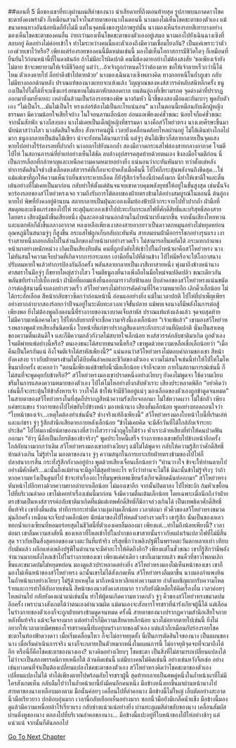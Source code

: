 ##ตอนที่ 5 มือของเขาที่ทะลุผ่านผมสีดำของนาง
น่าเสียดายที่ถึงตอนท้ายสุด รูปภาพบนถาดดาวโชคชะตายังคงพร่ามัว ก็เหมือนสวนโจวในสายตาของนางในตอนนี้
นางมองไม่เห็นโชคชะตาของตัวเอง แม้ขนาดหนทางอันน้อยนิดก็ยังไม่มี แต่ในจุดหนึ่งของรูปภาพรูปนั้น นางมองเห็นร่องรอยสีเทาบางอย่าง
มองเห็นโชคชะตาของคนอื่น ง่ายกว่ามองเห็นโชคชะตาของตัวเองอยู่เสมอ
นางมองไปยังเฉินฉางเซิงที่สลบอยู่ คิดอย่างไม่ค่อยเข้าใจ ทำไมระหว่างคนนี้และตัวเองถึงมีความเชื่อมโยงกัน? เป็นแค่เพราะว่าตัวเองช่วยเขาไว้หรือ? เพียงแต่ร่องรอยของคนนี้มืดหม่นเช่นนี้ มองไม่เห็นโอกาสการมีชีวิตใดๆ ก็เหมือนที่ยืนยันไว้ก่อนหน้านี้ที่ในดงต้นอ้อ ถ้าไม่มีอะไรผิดปกติ คนนี้ต้องตายอย่างไม่ต้องสงสัย
‘ขอเพียงเจ้ายังไม่ตาย ข้าจะพยายามให้เจ้ามีชีวิตอยู่ แต่ว่า...ถ้าเจ้าถูกกำหนดไว้ว่าต้องตาย ขอให้เจ้าตายเร็วกว่านี้ได้ไหม ตัวเองตายไป ก็อย่าดึงข้าไปตายด้วย’
นางมองเฉินฉางเซิงพลางคิด
ทางถอยหนีในถ้ำภูเขา กลับไม่มีทางออกด้านหลัง ปราณแท้ของนางแทบจะแห้งแล้ง วิญญาณของหงส์สวรรค์หลับสนิทอีกครั้ง ธนูถงเป็นไปไม่ได้ที่จะแข็งแกร่งทนทานไม่แตกหักตลอดกาล
บนต้นอู๋ถงที่เขียวมรกต จุดด่างดำที่ปรากฏออกมายิ่งมายิ่งเยอะ เหล่านั้นล้วนเป็นร่องรอยของพิษ
นางก้มหัว นิ้วชี้ของสองมือแตะกันเบาๆ พูดกับตัวเอง “ไม่เป็นไร...มันไม่เป็นไร หรงเอ๋อร์ต้องไม่เป็นอะไรแน่นอน”
นางในตอนนี้เหมือนกับเด็กผู้หญิงธรรมดา มีความน้อยใจเสียใจบ้าง ในใจลนลานเล็กน้อย
อ่อนแอเพียงแค่ชั่วขณะ น้อยใจก็แค่ชั่วขณะ
จากนั้นสักพัก นางก็สงบลง
นางไม่เคยเป็นเด็กผู้หญิงที่ธรรมดา
นางคือสวีโหย่วหรง
นางเงยศีรษะขึ้นมา นัยน์ตาสว่างไสว
นางตัดสินใจเสี่ยง สังหารคนผู้นี้
เวลายังเคลื่อนคล้อยไหลผ่านอยู่ ไม่ได้เดินห่างไกลไปมาก ธนูถงกลายเป็นต้นไม้เขียว น่าจะยังทนได้นานกว่านี้ แต่จู่ๆ ต้นไม้เขียวก็สลายกลายเป็นจุดแสง หายไปอย่างไร้ร่องรอยที่ปากถ้ำ
นางออกไปยังนอกถ้ำ สองมือวาดกระแสไฟสองสายกลางอากาศ โจมตีไป๋ไห่
ในสถานการณ์ที่ย่ำแย่อย่างเห็นได้ชัด ลบล้างอุปสรรคสุดท้ายด้วยตนเอง ชิงลงมือโจมตีก่อน นี่เป็นการเลือกที่กล้าหาญและเหนือความคาดหมายอย่างยิ่ง แน่นอนว่ากะทันหันมาก ทว่าตั้งแต่หลังทำการตัดสินใจช่วงชิงเลือดหงส์สวรรค์ที่เกือบจะบ้าคลั่งเมื่อคืนนี้ ไป๋ไห่ก็กระตุ้นพลังจนถึงขีดสุด...ใช่ แม้แต่เขาที่ถูกให้ความเห็นว่าเย็นชากระหายเลือด ก็ยังรู้สึกว่าเรื่องนี้บ้าคลั่งมาก นี่ทำให้เขาดีใจและตื่นเต้นอย่างที่ไม่เคยเป็นมาก่อน กลับทำให้ตั้งแต่ต้นจนจบเขาควบคุมพลังยุทธ์ให้อยู่ในขั้นสูงสุด เช่นนั้นจึงหาร่องรอยของสวีโหย่วหรงเจอ รวมถึงรับการโต้ตอบของฝ่ายตรงข้ามได้อย่างสมบูรณ์ในตอนนี้
ต้นอู๋ถงหายไป พิษที่ยังคงอยู่ด้านบน สลายกลายเป็นฝุ่นละอองเต็มท้องฟ้าปลิวกระจายไปทั่วปากถ้ำ
ฝ่ามือที่สมดุลและแข็งแกร่งของไป๋ไห่ ทะลุฝุ่นละอองเข้าไปปะทะกับกระแสไฟที่ศักดิ์สิทธิ์และบริสุทธิ์สองสายโดยตรง
เสียงตู้มดังขึ้นเสียงหนึ่ง ฝุ่นละอองด้านนอกด้านในถ้ำหน้าผายิ่งมากขึ้น จากนั้นเสียงโหยหวนและแตกหักก็ดังขึ้นกลางอากาศ หลงเหลือเพียงเงาสองสายลากยาวเป็นดาวตกหมุนอย่างไม่หยุดหย่อน อุณหภูมิในสนามจู่ๆ ก็สูงขึ้น
กระแสไฟถูกเก็บกลับกะทันหัน สายลมบนฝ่ามือกรรโชกอย่างรุนแรง เงาร่างสายหนึ่งถอยกลับไปในส่วนลึกของถ้ำหน้าผาอย่างรวดเร็ว ไม่สามารถยืนหยัดได้ กระแทกกำแพงหน้าผาอย่างหนักหน่วง เกิดเป็นเสียงทึบตัน
คนที่ถูกบังคับให้เข้าไปในถ้ำหน้าผาคือสวีโหย่วหรง นางไม่ทันสนใจความเจ็บปวดที่เกิดจากการกระแทก เอามือยื่นไปที่ด้านข้าง
ไป๋ไห่มีหรือจะให้โอกาสนางปรับลมหายใจแล้วทำการป้องกันอีกครั้ง พลันสลายกลายเป็นเงาสีเทาสายหนึ่ง พุ่งมาถึงข้างหน้านาง ศาสตราในมือจู่ๆ ก็ขยายใหญ่สว่างไสว โจมตีธนูถงที่นางเพิ่งถือในมือใหม่จนปลิดปลิว ขณะเดียวกันพลันขยับร่างไปเบื้องหน้า ฝ่ามือที่ผอมแห้งยื่นออกมาราวกับฟ้าแลบ บีบลำคอของสวีโหย่วหรงแน่นขนัด
การต่อสู้สนามนี้จบลงอย่างรวดเร็ว
สวีโหย่วหรงไม่ทำการคัดค้านที่ไร้ความหมายอีก เลิกคิ้วเล็กน้อย ไม่ได้กระอักเลือด สีหน้ากลับขาวซีดกว่าก่อนหน้านี้ อ่อนแออย่างยิ่ง
แม้ในเวลาปกติ ไป๋ไห่ที่บำเพ็ญเพียรอย่างยากลำบากสองร้อยกว่าปีจนอยู่ในระดับทะลวงอเวจีขั้นปลาย แม้พบเจอนางก็มีพลังในการต่อสู้เพียงพอ ยิ่งไม่ต้องพูดถึงตอนนี้ที่ร่างกายของนางบาดเจ็บสาหัส ปราณแท้แห้งแล้งแล้ว
จุดจบสุดท้าย ไม่มีความเหนือคาดใดๆ
ไป๋ไห่กลับยากที่จะเชื่อความจริงนี้เองเล็กน้อย
“เจ้าแพ้แล้ว” เขามองสวีโหย่วหรงพลางพูดด้วยเสียงสั่นนิดหนึ่ง ใบหน้าที่แก่ชราปรากฏสีแดงกระอักกระอ่วนที่ผิดปกติ
นั่นเป็นสาเหตุของความตื่นเต้นดีใจ และก็มีความกลัวกังวลไม่สบายใจเล็กน้อย
หงส์สวรรค์กลับชาติมาเกิด ถูกตัวเองโจมตีพ่ายแพ้อย่างนี้หรือ? ตนเองชนะได้สบายขนาดนี้หรือ?
เขาพูดด้วยความเหลือเชื่อเล็กน้อยว่า “เมื่อคืนเป็นใครกันแน่ ถึงโจมตีเจ้าได้สาหัสเพียงนี้?”
แน่นอนว่าสวีโหย่วหรงไม่ตอบคำถามของเขา สีหน้ายังคงสงบ ราวกับฝ่ายตรงข้ามไม่ได้บีบคั้นลำคอและชีวิตของตัวเอง
ความไม่สนใจเช่นนี้ทำให้ไป๋ไห่โมโหขึ้นมาอีกครั้ง ตะคอกว่า “ตอนนี้เพียงแค่ข้าขยับนิ้วมือเล็กน้อย เจ้าก็จะตาย ภายในสถานการณ์เช่นนี้ ก็ไม่สนที่จะพูดคุยกับข้าหรือ?”
สวีโหย่วหรงมองเขาปราดหนึ่งอย่างเงียบๆ ยังคงไม่พูดจา ใช้ความเงียบขรึมในการแสดงความหมายของตัวเอง
ไป๋ไห่โมโหอย่างยิ่งกลับหัวเราะ เสียงประหลาดพิลึก “อย่าคิดว่าเช่นนี้ก็จะกระตุ้นให้ข้าสังหารเจ้า วางใจได้ ข้าให้เจ้ามีชีวิตอยู่แน่ๆ มองเลือดของตัวเองถูกข้าดูดจนหมด”
ในสายตาของสวีโหย่วหรงในที่สุดก็ปรากฏสีหน้าความรังเกียจออกมา
ไม่ใช่หวาดผวา ไม่ใช่กลัว เพียงแค่ขยะแขยง
ร่างกายของไป๋ไห่ขยับไปข้างหน้า มองหน้านาง เสียงสั่นเล็กน้อย พูดอย่างทอดถอนใจว่า “ใบหน้าของเจ้า...เหตุใดต้องทำเช่นนั้น? ช่างจริงแท้ถึงเพียงนี้”
สวีโหย่วหรงมองใบหน้าใบนี้ที่เร้นเล่ห์และแก่ชรา จู่ๆ รู้สึกสำนึกเสียดายภายหลังเล็กน้อย
“ข้าไม่เคยคิด จะมีสักวันที่ได้ใกล้กับเจ้าระยะประชิด”
ไป๋ไห่มองนัยน์ตาของนางที่สว่างไสวราวน้ำฤดูใบไม้ร่วง หัวเราะด้วยเสียงที่ทำให้คนปวดฟันออกมา “ฮ่าๆ นี่ถือเป็นเกียรติของข้าจริงๆ”
พูดประโยคนี้เสร็จ ร่างกายของเขาขยับไปข้างหน้าอีกครั้ง ใกล้กับนางมากกว่าเดิม
สวีโหย่วหรงมองเขาอย่างเงียบๆ แม้ไม่ได้พูดจา กลับให้ความรู้สึกว่าศักดิ์สิทธิ์ห้ามล่วงเกิน
ไม่รู้ทำไม มองตาของนาง จู่ๆ ความสนุกในการเยาะเย้ยฝ่ายตรงข้ามของไป๋ไห่ก็ปลาสนาการสิ้น กระทั่งรู้สึกกังวลอยู่บ้าง พูดด้วยเสียงเจื่อนเล็กน้อยว่า “ท่านวางใจ ข้าจะให้ท่านตายไปอย่างมีศักดิ์ศรี...ฉะนั้นถึงแม้ท่านจะมีลูกไม้สุดท้ายอะไร หวังว่าท่านจะไม่ใช้ มิฉะนั้นข้าไม่รู้จริงๆ ว่าถ้าหากความหวังเป็นศูนย์ไป ข้าจะทำเรื่องอะไรที่มนุษย์เทพเซียนรังเกียจเดียดฉันท์ออกมา”
สวีโหย่วหรงหันหน้าไปอีกทางด้วยความยากลำบากเล็กน้อย ไม่มองเขาอีก จากนั้นปิดตาลง
ไป๋ไห่ชะงัก ก้มหัวเขยื้อนไปที่บริเวณลำคอ
เขาไม่เคยทำเรื่องเช่นนี้มาก่อน จึงมีความตื่นเต้นเล็กน้อย โดยเฉพาะเมื่อนึกถึงว่าฝ่ายตรงข้ามเป็นหงส์สวรรค์กลับชาติมาเกิดที่แม้แต่เทพศักดิ์สิทธิ์ก็มิอาจล่วงเกินได้ เป็นเทพธิดาศักดิ์สิทธิ์ที่แท้จริง เขายิ่งตื่นเต้น ท่าทีการกระทำมีความงุ่มง่ามเล็กน้อย
เวลาต่อมา หัวคิ้วของสวีโหย่วหรงขมวดมุ่นอีกครั้ง เหมือนจะเจ็บปวดเล็กน้อย
นัยน์ตาของไป๋ไห่หดตัวอย่างรวดเร็ว
เขารู้สึก นั่นเป็นของเหลวหยกน้ำแกงเซียนที่หอมอร่อยสุดในชีวิตนี้ที่ตัวเองเคยลิ้มลองมา
เพียงแต่...ทำไมถึงน้อยเพียงนี้?
เวลาต่อมา เขาลืมความสงสัยนี้ ของเหลวที่ไหลเข้าไปในปากของเขาสายนั้นราวกับแฝงเร้นเปลวไฟที่ไม่มีสิ้นสุด ราวกับเป็นสิ่งสุดยอดของดวงตะวันที่แท้จริง บริสุทธิ์กว่าเพลิงปฐพีในพรรคตะวันตกหลายเท่า เทียบกับมันแล้ว ผลึกแห่งเพลิงปฐพีในตำนานจะมีค่าอะไรให้คิดถึงอีก?
เพียงแต่ในชั่วขณะ เขาก็รู้สึกว่ามีพลังจำนวนมากหลั่งไหลเข้าไปในร่างกายของเขา
เพียงแค่คำเดียว เขาก็เมามายแล้ว ขนคิ้วที่ขาวโพลนเลิกขึ้นและขมวดปมไม่หยุดหย่อน มองดูแล้วประหลาดอย่างยิ่ง สวีโหย่วหรงมองไม่เห็นหน้าของเขา เขาก็มองไม่เห็นหน้าของสวีโหย่วหรง ฉะนั้นเขาไม่ได้สังเกตเห็น สวีโหย่วหรงลืมตาขึ้น
นางมองกำแพงหินในถ้ำหน้าผาอย่างเงียบๆ
ไม่รู้ด้วยเหตุใด มาถึงหน้าเหวลึกแห่งความตาย กำลังเผชิญแบกรับความโหดร้ายและการทำให้อับอายเช่นนี้ สีหน้าของนางยังคงสงบมาก ราวกับยังมีเหลือให้คิดเรื่องอื่น
เวลาค่อยๆ ไหลผ่านไป กลับยังคงแน่วแน่เช่นนั้น ทำให้ผู้คนเกิดความหวาดกลัว
จู่ๆ คิ้วของสวีโหย่วหรงขมวดปมอีกครั้ง เพราะนางสังเกตได้ว่าตนเองคำนวณผิด
แม้ตนเองจะสังหารโจรชราที่น่ารังเกียจผู้นี้ได้ แต่เลือดในร่างกายของตัวเองก็จะถูกฝ่ายตรงข้ามดูดจนหมด
ครั้งนี้ สายตาของนางปรากฏความสำนึกเสียใจภายหลังที่แท้จริง แม้จะจืดจางมาก แต่อย่างไรก็มีความเสียดายเล็กน้อย
นางไม่อยากตายไปเช่นนี้ ยิ่งไม่อยากให้เวลาตายมีศพของโจรชราคนนี้ทับอยู่บนร่างกายของตัวเอง
แต่แล้วก็เหมือนกับร่องรอยโชคชะตาในท้องฟ้าดวงดาว เมื่อเริ่มเคลื่อนไหว ก็จะไม่อาจหยุดยั้ง
นี่เป็นการตัดสินใจของนาง เป็นแผนของนาง เมื่อเริ่มดำเนินการจริง นางก็จะกลายเป็นตัวหมากหนึ่งในแผนการนี้ ไม่อาจยุติจุดจบที่จะมาถึงได้อีก
หรือนี่ก็คือโชคชะตาของนางเอง?
นางคิดอย่างเงียบๆ
โชคชะตา เป็นสิ่งที่ไม่สามารถเปลี่ยนแปลงได้
ไม่ว่าจะเป็นสองพรรคนิกายเหนือใต้ ล้วนคิดเช่นนี้
แต่มีบางคนไม่คิดเช่นนี้
อย่างเช่นหวังจือเช่อ อย่างเช่นบางคนที่จำเป็นต้องเปลี่ยนแปลงโชคชะตาของตัวเอง
สวีโหย่วหรงคิดว่าโชคชะตาของตัวเองเปลี่ยนแปลงไม่ได้ ทำได้เพียงตายไปพร้อมกับโจรชราผู้นี้ สุดท้ายกลายเป็นศพคู่หนึ่งในถ้ำหน้าผาที่ไม่มีใครสังเกตเห็น กลับลืมไปว่าในถ้ำหน้าผานี้ยังมีคนอีกคนหนึ่ง
มือข้างหนึ่งยกขึ้นมาผ่านหน้านางไป สายตาของนางเหลือบมองตาม มือนั้นค่อยๆ เคลื่อนไปที่ลำคอนาง
มือข้างนี้ไม่ใหญ่ เล็บตัดอย่างสะอาด นิ้วมือเรียวยาว ปกติอบอุ่นมาก เวลานี้กลับเยือกเย็นอย่างมาก ซอกนิ้วมือยังมีเกล็ดน้ำแข็ง
มือข้างนี้มองดูแล้วมีความเหนื่อยล้าไร้เรี่ยวแรง กลับช่างแน่วแน่อย่างยิ่ง ผ่านทะลุผมสีดำขลับของนาง เคลื่อนสัมผัสผ่านติ่งหูของนาง ตกลงไปที่บริเวณลำคอของนาง…
มือข้างนี้แปะอยู่ที่ใบหน้าของไป๋ไห่อย่างช้าๆ แต่แน่วแน่ จากนั้นก็ดันออกไป


[Go To Next Chapter]( ./290.md)